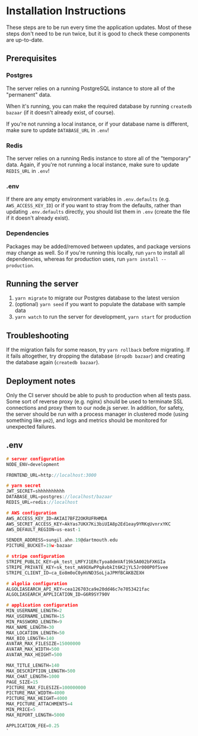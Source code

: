 # Installation Instructions

These steps are to be run every time the application updates. Most of these steps don't need to be run twice, but it is good to check these components are up-to-date.

## Prerequisites

### Postgres

The server relies on a running PostgreSQL instance to store all of the "permanent" data.

When it's running, you can make the required database by running `createdb bazaar` (if it doesn't already exist, of course).

If you're not running a local instance, or if your database name is different, make sure to update `DATABASE_URL` in `.env`!

### Redis

The server relies on a running Redis instance to store all of the "temporary" data. Again, if you're not running a local instance, make sure to update `REDIS_URL` in `.env`!

### .env

If there are any empty environment variables in `.env.defaults` (e.g. `AWS_ACCESS_KEY_ID`) or if you want to stray from the defaults, rather than updating `.env.defaults` directly, you should list them in `.env` (create the file if it doesn't already exist).

### Dependencies

Packages may be added/removed between updates, and package versions may change as well. So if you're running this locally, run `yarn` to install all dependencies, whereas for production uses, run `yarn install --production`.

## Running the server

1. `yarn migrate` to migrate our Postgres database to the latest version
2. (optional) `yarn seed` if you want to populate the database with sample data
3. `yarn watch` to run the server for development, `yarn start` for production

## Troubleshooting

If the migration fails for some reason, try `yarn rollback` before migrating. If it fails altogether, try dropping the database (`dropdb bazaar`) and creating the database again (`createdb bazaar`).

## Deployment notes

Only the CI server should be able to push to production when all tests pass. Some sort of reverse proxy (e.g. nginx) should be used to terminate SSL connections and proxy them to our node.js server. In addition, for safety, the server should be run with a process manager in clustered mode (using something like `pm2`), and logs and metrics should be monitored for unexpected failures.

## .env

```c
# server configuration
NODE_ENV=development

FRONTEND_URL=http://localhost:3000

# yarn secret
JWT_SECRET=shhhhhhhhhh
DATABASE_URL=postgres://localhost/bazaar
REDIS_URL=redis://localhost

# AWS configuration
AWS_ACCESS_KEY_ID=AKIAI7BFZ2OKRUFRHMDA
AWS_SECRET_ACCESS_KEY=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
AWS_DEFAULT_REGION=us-east-1

SENDER_ADDRESS=sungil.ahn.19@dartmouth.edu
PICTURE_BUCKET=19w-bazaar

# stripe configuration
STRIPE_PUBLIC_KEY=pk_test_LMFYJ1ERcTyoa8dmVAf19k5A002bFXKGIa
STRIPE_PRIVATE_KEY=sk_test_mA9OXwPPqAvbkIt6K2jYL5Jr000P0fSvee
STRIPE_CLIENT_ID=ca_Eo8m0oC0yHVND3SoLjaJPMfBCAKBZEXH

# algolia configuration
ALGOLIASEARCH_API_KEY=cea126703ca9e20dd46c7e7053421fac
ALGOLIASEARCH_APPLICATION_ID=G6R9SY790V

# application configuration
MIN_USERNAME_LENGTH=2
MAX_USERNAME_LENGTH=15
MIN_PASSWORD_LENGTH=9
MAX_NAME_LENGTH=30
MAX_LOCATION_LENGTH=50
MAX_BIO_LENGTH=140
AVATAR_MAX_FILESIZE=15000000
AVATAR_MAX_WIDTH=500
AVATAR_MAX_HEIGHT=500

MAX_TITLE_LENGTH=140
MAX_DESCRIPTION_LENGTH=500
MAX_CHAT_LENGTH=1000
PAGE_SIZE=15
PICTURE_MAX_FILESIZE=100000000
PICTURE_MAX_WIDTH=4000
PICTURE_MAX_HEIGHT=4000
MAX_PICTURE_ATTACHMENTS=4
MIN_PRICE=5
MAX_REPORT_LENGTH=5000

APPLICATION_FEE=0.25
`

